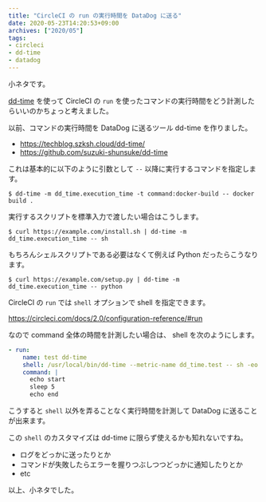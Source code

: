 ```yaml
---
title: "CircleCI の run の実行時間を DataDog に送る"
date: 2020-05-23T14:20:53+09:00
archives: ["2020/05"]
tags:
- circleci
- dd-time
- datadog
---
```


小ネタです。

[dd-time](https://techblog.szksh.cloud/dd-time/) を使って CircleCI の `run` を使ったコマンドの実行時間をどう計測したらいいのかちょっと考えました。

以前、コマンドの実行時間を DataDog に送るツール dd-time を作りました。

* https://techblog.szksh.cloud/dd-time/
* https://github.com/suzuki-shunsuke/dd-time

これは基本的に以下のように引数として `--` 以降に実行するコマンドを指定します。

```
$ dd-time -m dd_time.execution_time -t command:docker-build -- docker build .
```

実行するスクリプトを標準入力で渡したい場合はこうします。

```
$ curl https://example.com/install.sh | dd-time -m dd_time.execution_time -- sh
```

もちろんシェルスクリプトである必要はなくて例えば Python だったらこうなります。

```
$ curl https://example.com/setup.py | dd-time -m dd_time.execution_time -- python
```

CircleCI の `run` では `shell` オプションで shell を指定できます。

https://circleci.com/docs/2.0/configuration-reference/#run

なので command 全体の時間を計測したい場合は、 shell を次のようにします。

```yaml
- run:
    name: test dd-time
    shell: /usr/local/bin/dd-time --metric-name dd_time.test -- sh -eo pipefail
    command: |
      echo start
      sleep 5
      echo end
```

こうすると `shell` 以外を弄ることなく実行時間を計測して DataDog に送ることが出来ます。

この `shell` のカスタマイズは dd-time に限らず使えるかも知れないですね。

* ログをどっかに送ったりとか
* コマンドが失敗したらエラーを握りつぶしつつどっかに通知したりとか
* etc

以上、小ネタでした。
